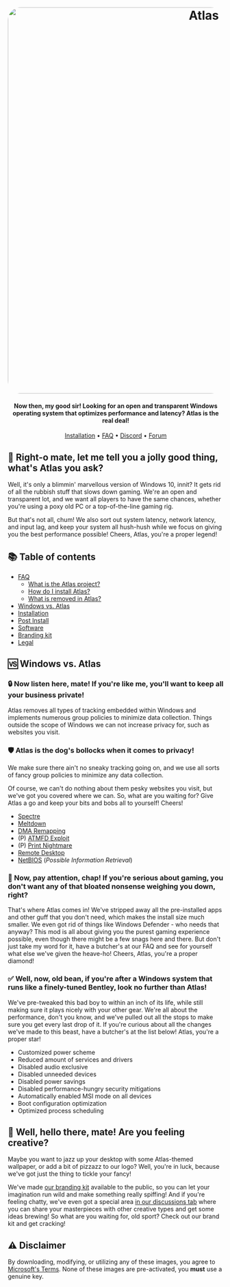 <h1 align="center">
  <a href="http://atlasos.net"><img src="https://i.imgur.com/xV08gIt.png" alt="Atlas" width="900" style="border-radius: 30px"></a>
</h1>

<h4 align="center">Now then, my good sir! Looking for an open and transparent Windows operating system that optimizes performance and latency? Atlas is the real deal! </h4>

<p align="center">
  <a href="https://github.com/Atlas-OS/Atlas/wiki/2.-Installing">Installation</a>
  •
  <a href="https://github.com/Atlas-OS/Atlas/wiki/1.-FAQ#contents">FAQ</a>
  •
  <a href="https://discord.com/servers/atlas-795710270000332800" target="_blank">Discord</a>
  •
  <a href="https://forum.atlasos.net">Forum</a>
</p>

## 🤔 **Right-o mate, let me tell you a jolly good thing, what's Atlas you ask?**

Well, it's only a blimmin' marvellous version of Windows 10, innit? It gets rid of all the rubbish stuff that slows down gaming. We're an open and transparent lot, and we want all players to have the same chances, whether you're using a poxy old PC or a top-of-the-line gaming rig.

But that's not all, chum! We also sort out system latency, network latency, and input lag, and keep your system all hush-hush while we focus on giving you the best performance possible! Cheers, Atlas, you're a proper legend!

## 📚 **Table of contents**

- [FAQ](https://github.com/Atlas-OS/Atlas/wiki/1.-FAQ)
  - [What is the Atlas project?](https://github.com/Atlas-OS/Atlas/wiki/1.-FAQ#11-what-is-the-atlas-project)
  - [How do I install Atlas?](https://github.com/Atlas-OS/Atlas/wiki/1.-FAQ#12-how-do-i-install-atlas-os)
  - [What is removed in Atlas?](https://github.com/Atlas-OS/Atlas/wiki/1.-FAQ#13-whats-removed-in-atlas-os)
- <a href="#windows-vs-atlas">Windows vs. Atlas</a>
- [Installation](https://github.com/Atlas-OS/Atlas/wiki/2.-Installing)
- [Post Install](https://github.com/Atlas-OS/Atlas/wiki/3.-Post-Install)
- [Software](https://github.com/Atlas-OS/Atlas/wiki/4.-Software)
- [Branding kit](https://raw.githubusercontent.com/Atlas-OS/Atlas/main/img/brand-kit.zip)
- [Legal](https://github.com/Atlas-OS/Atlas/wiki/Legal)

## 🆚 **Windows vs. Atlas**

### 🔒 Now listen here, mate! If you're like me, you'll want to keep all your business private!
Atlas removes all types of tracking embedded within Windows and implements numerous group policies to minimize data collection. Things outside the scope of Windows we can not increase privacy for, such as websites you visit.

### 🛡️ Atlas is the dog's bollocks when it comes to privacy!
We make sure there ain't no sneaky tracking going on, and we use all sorts of fancy group policies to minimize any data collection. 

Of course, we can't do nothing about them pesky websites you visit, but we've got you covered where we can. 
So, what are you waiting for? Give Atlas a go and keep your bits and bobs all to yourself! Cheers!

- [Spectre](https://spectreattack.com/spectre.pdf)
- [Meltdown](https://meltdownattack.com/meltdown.pdf)
- [DMA Remapping](https://docs.microsoft.com/en-us/windows/security/information-protection/kernel-dma-protection-for-thunderbolt)
- (P) [ATMFD Exploit](https://msrc.microsoft.com/update-guide/en-US/vulnerability/CVE-2020-1020)
- (P) [Print Nightmare](https://us-cert.cisa.gov/ncas/current-activity/2021/06/30/printnightmare-critical-windows-print-spooler-vulnerability)
- [Remote Desktop](https://cve.mitre.org/cgi-bin/cvekey.cgi?keyword=Windows+Remote+Desktop)
- [NetBIOS](https://en.wikipedia.org/wiki/NetBIOS) (_Possible Information Retrieval_)

### 🚀 Now, pay attention, chap! If you're serious about gaming, you don't want any of that bloated nonsense weighing you down, right?
That's where Atlas comes in! We've stripped away all the pre-installed apps and other guff that you don't need, which makes the install size much smaller. We even got rid of things like Windows Defender - who needs that anyway? This mod is all about giving you the purest gaming experience possible, even though there might be a few snags here and there. But don't just take my word for it, have a butcher's at our FAQ and see for yourself what else we've given the heave-ho! Cheers, Atlas, you're a proper diamond!

### ✅ Well, now, old bean, if you're after a Windows system that runs like a finely-tuned Bentley, look no further than Atlas!
We've pre-tweaked this bad boy to within an inch of its life, while still making sure it plays nicely with your other gear. We're all about the performance, don't you know, and we've pulled out all the stops to make sure you get every last drop of it. If you're curious about all the changes we've made to this beast, have a butcher's at the list below! Atlas, you're a proper star!

- Customized power scheme
- Reduced amount of services and drivers
- Disabled audio exclusive
- Disabled unneeded devices
- Disabled power savings
- Disabled performance-hungry security mitigations
- Automatically enabled MSI mode on all devices
- Boot configuration optimization
- Optimized process scheduling

## 🎨 Well, hello there, mate! Are you feeling creative?
Maybe you want to jazz up your desktop with some Atlas-themed wallpaper, or add a bit of pizzazz to our logo? Well, you're in luck, because we've got just the thing to tickle your fancy!

We've made [our branding kit](https://github.com/Atlas-OS/Atlas/blob/main/img/brand-kit.zip?raw=true) available to the public, so you can let your imagination run wild and make something really spiffing! And if you're feeling chatty, we've even got a special area [in our discussions tab](https://github.com/Atlas-OS/Atlas/discussions/categories/community-artwork) where you can share your masterpieces with other creative types and get some ideas brewing! So what are you waiting for, old sport? Check out our brand kit and get cracking!

## ⚠️ Disclaimer

By downloading, modifying, or utilizing any of these images, you agree to [Microsoft's Terms](https://www.microsoft.com/en-us/Useterms/Retail/Windows/10/UseTerms_Retail_Windows_10_English.htm). None of these images are pre-activated, you **must** use a genuine key.
